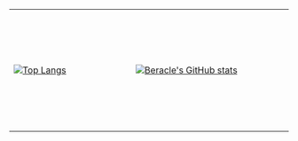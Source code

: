 
<table width="100%">
<tr style="border: none;">
<td valign="middle" width="350px" height="220px" border="0" style="border: none;">
  
[![Top Langs](https://github-readme-stats.vercel.app/api/top-langs/?username=Beracle&layout=compact)](https://github.com/anuraghazra/github-readme-stats)
</td>
  
<td valign="middle" width="450px" height="220px">
  
[![Beracle's GitHub stats](https://github-readme-stats.vercel.app/api?username=Beracle)](https://github.com/anuraghazra/github-readme-stats)
</td>
</tr>
</table>
